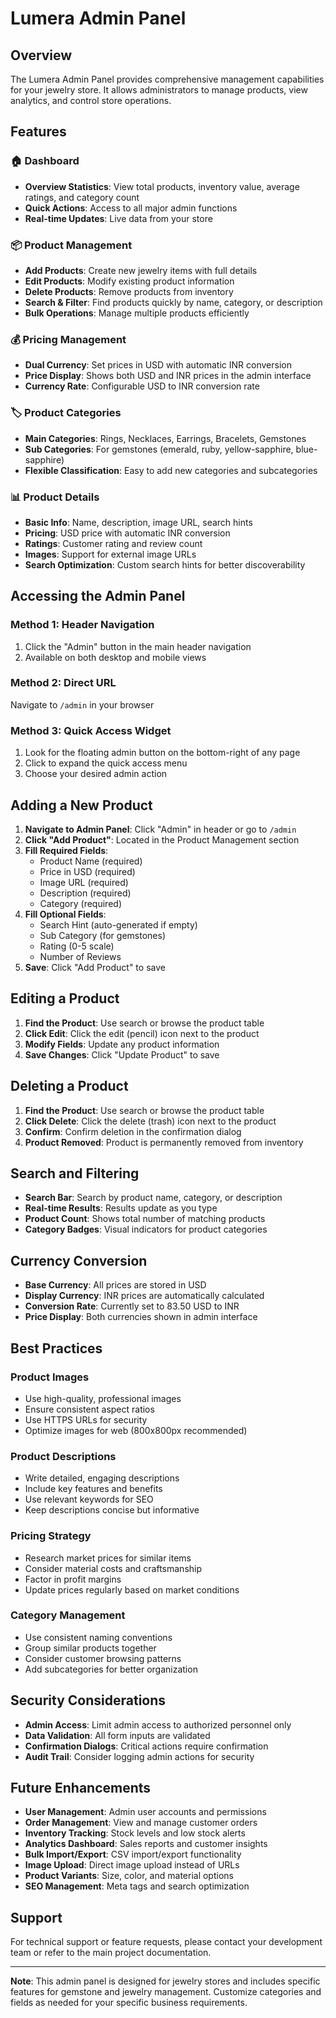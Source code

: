 # Lumera Admin Panel

## Overview
The Lumera Admin Panel provides comprehensive management capabilities for your jewelry store. It allows administrators to manage products, view analytics, and control store operations.

## Features

### 🏠 Dashboard
- **Overview Statistics**: View total products, inventory value, average ratings, and category count
- **Quick Actions**: Access to all major admin functions
- **Real-time Updates**: Live data from your store

### 📦 Product Management
- **Add Products**: Create new jewelry items with full details
- **Edit Products**: Modify existing product information
- **Delete Products**: Remove products from inventory
- **Search & Filter**: Find products quickly by name, category, or description
- **Bulk Operations**: Manage multiple products efficiently

### 💰 Pricing Management
- **Dual Currency**: Set prices in USD with automatic INR conversion
- **Price Display**: Shows both USD and INR prices in the admin interface
- **Currency Rate**: Configurable USD to INR conversion rate

### 🏷️ Product Categories
- **Main Categories**: Rings, Necklaces, Earrings, Bracelets, Gemstones
- **Sub Categories**: For gemstones (emerald, ruby, yellow-sapphire, blue-sapphire)
- **Flexible Classification**: Easy to add new categories and subcategories

### 📊 Product Details
- **Basic Info**: Name, description, image URL, search hints
- **Pricing**: USD price with automatic INR conversion
- **Ratings**: Customer rating and review count
- **Images**: Support for external image URLs
- **Search Optimization**: Custom search hints for better discoverability

## Accessing the Admin Panel

### Method 1: Header Navigation
1. Click the "Admin" button in the main header navigation
2. Available on both desktop and mobile views

### Method 2: Direct URL
Navigate to `/admin` in your browser

### Method 3: Quick Access Widget
1. Look for the floating admin button on the bottom-right of any page
2. Click to expand the quick access menu
3. Choose your desired admin action

## Adding a New Product

1. **Navigate to Admin Panel**: Click "Admin" in header or go to `/admin`
2. **Click "Add Product"**: Located in the Product Management section
3. **Fill Required Fields**:
   - Product Name (required)
   - Price in USD (required)
   - Image URL (required)
   - Description (required)
   - Category (required)
4. **Fill Optional Fields**:
   - Search Hint (auto-generated if empty)
   - Sub Category (for gemstones)
   - Rating (0-5 scale)
   - Number of Reviews
5. **Save**: Click "Add Product" to save

## Editing a Product

1. **Find the Product**: Use search or browse the product table
2. **Click Edit**: Click the edit (pencil) icon next to the product
3. **Modify Fields**: Update any product information
4. **Save Changes**: Click "Update Product" to save

## Deleting a Product

1. **Find the Product**: Use search or browse the product table
2. **Click Delete**: Click the delete (trash) icon next to the product
3. **Confirm**: Confirm deletion in the confirmation dialog
4. **Product Removed**: Product is permanently removed from inventory

## Search and Filtering

- **Search Bar**: Search by product name, category, or description
- **Real-time Results**: Results update as you type
- **Product Count**: Shows total number of matching products
- **Category Badges**: Visual indicators for product categories

## Currency Conversion

- **Base Currency**: All prices are stored in USD
- **Display Currency**: INR prices are automatically calculated
- **Conversion Rate**: Currently set to 83.50 USD to INR
- **Price Display**: Both currencies shown in admin interface

## Best Practices

### Product Images
- Use high-quality, professional images
- Ensure consistent aspect ratios
- Use HTTPS URLs for security
- Optimize images for web (800x800px recommended)

### Product Descriptions
- Write detailed, engaging descriptions
- Include key features and benefits
- Use relevant keywords for SEO
- Keep descriptions concise but informative

### Pricing Strategy
- Research market prices for similar items
- Consider material costs and craftsmanship
- Factor in profit margins
- Update prices regularly based on market conditions

### Category Management
- Use consistent naming conventions
- Group similar products together
- Consider customer browsing patterns
- Add subcategories for better organization

## Security Considerations

- **Admin Access**: Limit admin access to authorized personnel only
- **Data Validation**: All form inputs are validated
- **Confirmation Dialogs**: Critical actions require confirmation
- **Audit Trail**: Consider logging admin actions for security

## Future Enhancements

- **User Management**: Admin user accounts and permissions
- **Order Management**: View and manage customer orders
- **Inventory Tracking**: Stock levels and low stock alerts
- **Analytics Dashboard**: Sales reports and customer insights
- **Bulk Import/Export**: CSV import/export functionality
- **Image Upload**: Direct image upload instead of URLs
- **Product Variants**: Size, color, and material options
- **SEO Management**: Meta tags and search optimization

## Support

For technical support or feature requests, please contact your development team or refer to the main project documentation.

---

**Note**: This admin panel is designed for jewelry stores and includes specific features for gemstone and jewelry management. Customize categories and fields as needed for your specific business requirements.
















